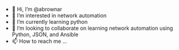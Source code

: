 - 👋 Hi, I’m @abrownar
- 👀 I’m interested in network automation
- 🌱 I’m currently learning python
- 💞️ I’m looking to collaborate on learning network automation using Python, JSON, and Ansible
- 📫 How to reach me ...

<!---
abrownar/abrownar is a ✨ special ✨ repository because its `README.md` (this file) appears on your GitHub profile.
You can click the Preview link to take a look at your changes.
--->

